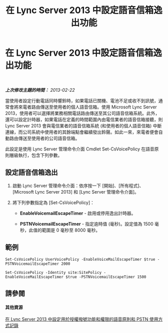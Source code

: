 ﻿---
title: 在 Lync Server 2013 中設定語音信箱逸出功能
TOCTitle: 在 Lync Server 2013 中設定語音信箱逸出功能
ms:assetid: a1d19e6c-82ff-4768-8ae5-da981368ce40
ms:mtpsurl: https://technet.microsoft.com/zh-tw/library/JJ688157(v=OCS.15)
ms:contentKeyID: 49890235
ms.date: 08/10/2015
mtps_version: v=OCS.15
ms.translationtype: HT
---

# 在 Lync Server 2013 中設定語音信箱逸出功能

 

_**上次修改主題的時間：** 2013-02-22_

當使用者設定行動電話同時響鈴時，如果電話已關機、電池不足或收不到訊號，通常會將來電者路由傳送至使用者的個人語音信箱。使用 Microsoft Lync Server 2013，使用者可以選擇將業務相關電話路由傳送至其公司語音信箱系統。此外，還可以設定計時器，如果電話在定義的時間範圍內由電信業者的語音信箱接聽，則 Lync Server 2013 會與電信業者的語音信箱系統 (和使用者的個人語音信箱) 中斷連線，而公司系統中使用者的其餘端點會繼續發出鈴聲。如此一來，來電者便會自動路由傳送至使用者的公司語音信箱。

此設定是使用 Lync Server 管理命令介面 Cmdlet Set-CsVoicePolicy 在語音原則層級執行，包含下列參數。

## 設定語音信箱逸出

1.  啟動 Lync Server 管理命令介面：依序按一下 \[開始\]、\[所有程式\]、\[Microsoft Lync Server 2013\] 和 \[Lync Server 管理命令介面\]。

2.  將下列參數指定為 \[Set-CsVoicePolicy\]：
    
      - **EnableVoicemailEscapeTimer** - 啟用或停用逸出計時器。
    
      - **PSTNVoicemailEscapeTimer** - 指定逾時值 (毫秒)。設定值為 1500 毫秒，此值的範圍是 0 毫秒至 8000 毫秒。

## 範例

    Set-CsVoicePolicy UserVoicePolicy -EnableVoiceMailEscapeTimer $true - PSTNVoicemailEscapeTimer 2000
    
    Set-CsVoicePolicy -Identity site:SitePolicy -EnableVoiceMailEscapeTimer $true -PSTNVoicemailEscapeTimer 1500

## 請參閱

#### 其他資源

[在 Lync Server 2013 中設定用於授權撥號功能和權限的語音原則和 PSTN 使用方式記錄](lync-server-2013-configuring-voice-policies-and-pstn-usage-records-to-authorize-calling-features-and-privileges.md)

